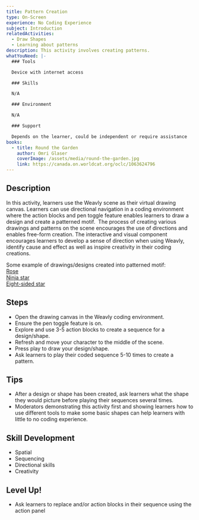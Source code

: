 ```yaml
---
title: Pattern Creation
type: On-Screen
experience: No Coding Experience
subject: Introduction
relatedActivities:
  - Draw Shapes
  - Learning about patterns
description: This activity involves creating patterns.
whatYouNeed: |-
  ### Tools

  Device with internet access

  ### Skills

  N/A

  ### Environment

  N/A

  ### Support

  Depends on the learner, could be independent or require assistance
books:
  - title: Round the Garden
    author: Omri Glaser
    coverImage: /assets/media/round-the-garden.jpg
    link: https://canada.on.worldcat.org/oclc/1063624796
---
```

## Description

In this activity, learners use the Weavly scene as their virtual drawing canvas. Learners can use directional navigation in a coding environment where the action blocks and pen toggle feature enables learners to draw a design and create a patterned motif.  The process of creating various drawings and patterns on the scene encourages the use of directions and enables free-form creation. The interactive and visual component encourages learners to develop a sense of direction when using Weavly, identify cause and effect as well as inspire creativity in their coding creations.

Some example of drawings/designs created into patterned motif:[\
Rose](https://develop-0-5--c2lc-build.netlify.app/?v=0.5&p=A2B3B&c=00b00bBbBAEAEACACbCbC0E0ECBCBABABAEAECCCC00000B0BCBCBA0A0bCbC0C0C00)[\
Ninja star](https://develop-0-5--c2lc-build.netlify.app/?v=0.5&p=A3D2A233&c=agd00cCcCaAaAaaaaddddbbbb0b0bCeCeAcAcAaAaDBDBB0B000)\
[Eight-sided star](https://develop-0-5--c2lc-build.netlify.app/?v=0.5&p=A3b3&c=f0ccCf0f0i0i0iciclflfiiiiililflflcoco0l0lClClCiCiFfFfCcCcC0C00000cCcCf0)

## Steps

* Open the drawing canvas in the Weavly coding environment. 
* Ensure the pen toggle feature is on.
* Explore and use 3-5 action blocks to create a sequence for a design/shape. 
* Refresh and move your character to the middle of the scene. 
* Press play to draw your design/shape.
* Ask learners to play their coded sequence 5-10 times to create a pattern.

## Tips

* After a design or shape has been created, ask learners what the shape they would picture before playing their sequences several times.
* Moderators demonstrating this activity first and showing learners how to use different tools to make some basic shapes can help learners with little to no coding experience.

## Skill Development

* Spatial
* Sequencing
* Directional skills
* Creativity

## Level Up!

* Ask learners to replace and/or action blocks in their sequence using the action panel